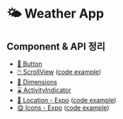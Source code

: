 # 🌤️ Weather App


## Component & API 정리

- [💟 Button](https://reactnative.dev/docs/Button)
- [🖱️ ScrollView](https://reactnative.dev/docs/scrollview) ([code example](https://github.com/eunnbi/react-native-practice/blob/main/weather-app/components/Weather.js#L7))
- [🧊 Dimensions](https://reactnative.dev/docs/dimensions)
- [⌛ ActivityIndicator](https://reactnative.dev/docs/activityindicator)
- [🧭 Location - Expo](https://docs.expo.dev/versions/v45.0.0/sdk/location/) ([code example](https://github.com/eunnbi/react-native-practice/blob/main/weather-app/hooks/useLocation.js#L2))
- [😋 Icons - Expo](https://docs.expo.dev/guides/icons/) ([code example](https://github.com/eunnbi/react-native-practice/blob/main/weather-app/components/DayWeatherMain.js#L2))
